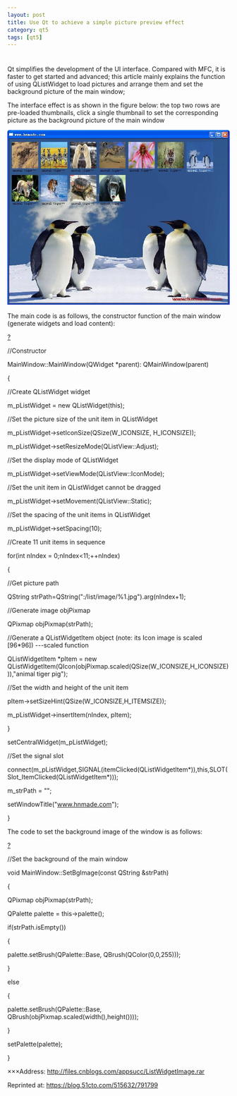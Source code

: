```yaml
---
layout: post
title: Use Qt to achieve a simple picture preview effect
category: qt5
tags: [qt5]
---
```

# 

Qt simplifies the development of the UI interface. Compared with MFC, it is faster to get started and advanced; this article mainly explains the function of using QListWidget to load pictures and arrange them and set the background picture of the main window;

The interface effect is as shown in the figure below: the top two rows are pre-loaded thumbnails, click a single thumbnail to set the corresponding picture as the background picture of the main window

![](./assets/2021-07-25/e914d28d0c6905e3bccef70d05dfaa9e.JPEG)

The main code is as follows, the constructor function of the main window (generate widgets and load content):

[?](https://www.cnblogs.com/#)

//Constructor

MainWindow::MainWindow(QWidget \*parent): QMainWindow(parent)

{

//Create QListWidget widget

m\_pListWidget = new QListWidget(this);

//Set the picture size of the unit item in QListWidget

m\_pListWidget-&gt;setIconSize(QSize(W\_ICONSIZE, H\_ICONSIZE));

m\_pListWidget-&gt;setResizeMode(QListView::Adjust);

//Set the display mode of QListWidget

m\_pListWidget-&gt;setViewMode(QListView::IconMode);

//Set the unit item in QListWidget cannot be dragged

m\_pListWidget-&gt;setMovement(QListView::Static);

//Set the spacing of the unit items in QListWidget

m\_pListWidget-&gt;setSpacing(10);

//Create 11 unit items in sequence

for(int nIndex = 0;nIndex<11;++nIndex)

{

//Get picture path

QString strPath=QString(":/list/image/%1.jpg").arg(nIndex+1);

//Generate image objPixmap

QPixmap objPixmap(strPath);

//Generate a QListWidgetItem object (note: its Icon image is scaled \[96\*96\]) ---scaled function

QListWidgetItem \*pItem = new QListWidgetItem(QIcon(objPixmap.scaled(QSize(W\_ICONSIZE,H\_ICONSIZE))),"animal tiger pig");

//Set the width and height of the unit item

pItem-\>setSizeHint(QSize(W\_ICONSIZE,H\_ITEMSIZE));

m\_pListWidget-&gt;insertItem(nIndex, pItem);

}

setCentralWidget(m\_pListWidget);

//Set the signal slot

connect(m\_pListWidget,SIGNAL(itemClicked(QListWidgetItem\*)),this,SLOT(Slot\_ItemClicked(QListWidgetItem\*)));

m\_strPath = "";

setWindowTitle("www.hnmade.com");

}

The code to set the background image of the window is as follows:

[?](https://www.cnblogs.com/#)

//Set the background of the main window

void MainWindow::SetBgImage(const QString &strPath)

{

QPixmap objPixmap(strPath);

QPalette palette = this-&gt;palette();

if(strPath.isEmpty())

{

palette.setBrush(QPalette::Base, QBrush(QColor(0,0,255)));

}

else

{

palette.setBrush(QPalette::Base, QBrush(objPixmap.scaled(width(),height())));

}

setPalette(palette);

}

×××Address: http://files.cnblogs.com/appsucc/ListWidgetImage.rar

Reprinted at: https://blog.51cto.com/515632/791799